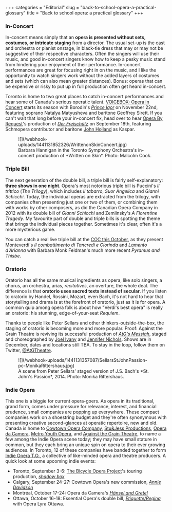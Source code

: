 +++
categories = "Editorial"
slug = "back-to-school-opera-a-practical-glossary"
title = "Back to school opera: a practical glossary"
+++

### In-Concert

In-concert means simply that an **opera is presented without sets, costumes, or intricate staging** from a director. The usual set-up is the cast and orchestra or pianist onstage, in black-tie dress that may or may not be suggestive of their respective characters. Often the singers will use their music, and good in-concert singers know how to keep a pesky music stand from hindering your enjoyment of their performance. In-concert performances are great for focusing right in on the music, and I like the opportunity to watch singers work without the added layers of costumes and sets (which can also mean greater distances). Bonus: operas that can be expensive or risky to put up in full production often get heard in-concert.

Toronto is home to two great places to catch in-concert performances and hear some of Canada's serious operatic talent. [VOICEBOX: Opera in Concert](/scene/companies/voicebox-opera-in-concert/) starts its season with Borodin's [*Prince Igor*](http://www.operainconcert.com/PrinceIgor_syn.html) on November 22nd, featuring soprano Natalya Matyusheva and baritone Geoffrey Sirett. If you can't wait that long before your in-concert fix, head over to hear [Opera By Request](/scene/companies/opera-by-request/)'s production of [*Der Freischütz*](http://operabyrequest.ca/wordpress/) on September 18th, featuring Schmopera contributor and baritone [John Holland](http://www.schmopera.com/don-giovanni-at-the-estates-theatre/) as Kaspar.

<figure data-type="image">
![](/webhook-uploads/1441131852326/WrittenonSkinConcert.jpg)
<figcaption>Barbara Hannigan in the Toronto Symphony Orchestra's in-concert production of *Written on Skin*. Photo: Malcolm Cook.</figcaption>
</figure>

### Triple Bill

The next generation of the double bill, a triple bill is fairly self-explanatory: **three shows in one night**. Opera's most notorious triple bill is Puccini's *Il trittico* (*The Trilogy*), which includes *Il tabarro*, *Suor Angelica* and *Gianni Schicchi*. Today, the individual operas are extracted from the trilogy, with companies often presenting just one or two of them, or combining them with works by other composers, as did the Canadian Opera Company in 2012 with its double bill of *Gianni Schicchi* and Zemlinsky's *A Florentine Tragedy*. My favourite part of double and triple bills is spotting the theme that brings the individual pieces together. Sometimes it's clear, often it's a more mysterious game.

You can catch a real live triple bill at the [COC this October](http://www.coc.ca/PerformancesAndTickets/1516Season/PyramusandThisbe.aspx), as they present Monteverdi's *Il combattimento di Tancredi e Clorinda* and *Lamento d'Arianna* with Barbara Monk Feldman's much more recent *Pyramus and Thisbe*.

### Oratorio

Oratorio has all the same musical ingredients as opera, like solo singers, a chorus, an orchestra, arias, *recitatives*, an overture, the whole deal. The difference is that **oratorio uses sacred texts instead of secular**. If you listen to oratorio by Handel, Rossini, Mozart, even Bach, it's not hard to hear that storytelling and drama is at the forefront of oratorio, just as it is for opera. A common quip among opera folk is about how "Verdi's best opera" is really an oratorio: his stunning, edge-of-your-seat *Requiem*.

Thanks to people like Peter Sellars and other thinkers-outside-the-box, the staging of oratorio is becoming more and more popular. Proof: Against the Grain Theatre is reviving its successful production of [*AtG's Messiah*](http://againstthegraintheatre.com/shows/atgmessiah), staged and choreographed by [Joel Ivany](/scene/people/joel-ivany/) and [Jennifer Nichols](https://twitter.com/JennEMethod). Shows are in December, dates and locations still TBA. To stay in the loop, follow them on Twitter, [@AtGTheatre](https://twitter.com/AtGtheatre).

<figure data-type="image">
![](/webhook-uploads/1441131357087/SellarsStJohnPassion-pc-MonikaRittershaus.jpg)
<figcaption>A scene from Peter Sellars' staged version of J.S. Bach's *St. John's Passion*, 2014. Photo: Monika Rittershaus.</figcaption>
</figure>

### Indie Opera

This one is a biggie for current opera-goers. As opera in its traditional, grand form, comes under pressure for relevance, interest, and financial prudence, small companies are popping up everywhere. These compact companies work on a shoestring budget and they're often synonymous with presenting creative second-glances at operatic repertoire, new and old. Canada is home to [Cowtown Opera Company](/scene/companies/cowtown-opera-company/), [Stu&Jess Productions](/scene/companies/stujess-productions/), [Opera da Camera](/scene/companies/opera-da-camera/), [Metro Youth Opera](/scene/companies/metro-youth-opera/), and [Against the Grain Theatre](/scene/companies/against-the-grain-theatre/), to name a few among the Indie Opera scene today; they may have small stature in common, but they each bring an unique spin on opera to their ever growing audiences. In Toronto, 12 of these companies have banded together to form [Indie Opera T.O.](/scene/companies/indie-opera-to/), a collective of like-minded opera and theatre producers. A quick look at some upcoming indie events:

- Toronto, September 3-6: [The Bicycle Opera Project](/scene/companies/the-bicycle-opera-project/)'s touring production, [*shadow box*](http://bicycleopera.com/tickets-ontario/)
- Calgary, September 24-27: Cowtown Opera's new commission, [*Annie Davidson*](http://www.eventbrite.ca/e/annie-davidson-tickets-17974222383)
- Montréal, October 17-24: Opera da Camera's [*Hänsel and Gretel*](http://www.operadacamera.ca/2015-16/hansel-und-gretel)
- Ottawa, October 16-18: Essential Opera's double bill, [*Etiquette/Regina*](https://operalyra.ca/etiquette-regina/) with Opera Lyra Ottawa.

